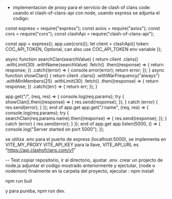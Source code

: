- implementacion de proxy para el servicio de clash of clans
code: usando el clash-of-clans-api con node, usando express se adjunta el codigo:


const express = require("express");
const axios = require("axios");
const cors = require("cors");
const clashApi = require("clash-of-clans-api");

const app = express();
app.use(cors());
 let client = clashApi({
   token: COC_API_TOKEN,  Optional, can also use COC_API_TOKEN env variable
 });

 async function searchClan(searchValue) {
   return client
     .clans()
     .withLimit(30)
     .withName(searchValue)
     .fetch()
     .then((response) => {
       return response;
     })
     .catch((error) => {
       console.error(error);
       return error;
     });
 }
 async function showClan() {
   return client
     .clans()
     .withWarFrequency("always")
     .withMinMembers(25)
     .withLimit(30)
     .fetch()
     .then((response) => {
       return response;
     })
     .catch((err) => {
       return err;
     });
 }

 app.get("/", (req, res) => {
   console.log(req.params);
   try {
     showClan().then((response) => {
       res.send(response);
     });
   } catch (error) {
     res.send(error);
   }
 });  end of app.get
 app.get("/:name", (req, res) => {
   console.log(req.params);
   try {
     searchClan(req.params.name).then((response) => {
       res.send(response);
     });
   } catch (error) {
     res.send(error);
   }
 });  end of app.get
 app.listen(5000, () => {
   console.log("Server started on port 5000");
 });

se utiliza .env para el puerto de express (localhost:5000), se implementa en VITE_MY_PROXY
VITE_API_KEY para la llave,
VITE_API_URL es "https://api.clashofclans.com/v1"

-- Test
copiar repositorio, ir al directorio, ajustar .env.
crear un projecto de node.js adjuntar el codigo mostrado anteriormente y ejectutar, (node o nodemon)
finalmente en la carpeta del proyecto,
ejecutar :
npm install

npm run buil

y para pureba, 
npm run dev.


